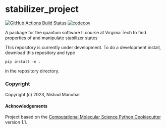 stabilizer_project
==============================
[//]: # (Badges)
[![GitHub Actions Build Status](https://github.com/REPLACE_WITH_OWNER_ACCOUNT/stabilizer_project/workflows/CI/badge.svg)](https://github.com/REPLACE_WITH_OWNER_ACCOUNT/stabilizer_project/actions?query=workflow%3ACI)
[![codecov](https://codecov.io/gh/REPLACE_WITH_OWNER_ACCOUNT/stabilizer_project/branch/main/graph/badge.svg)](https://codecov.io/gh/REPLACE_WITH_OWNER_ACCOUNT/stabilizer_project/branch/main)


A package for the quantum software II course at Virginia Tech to find properties of and manipulate stabilizer states

This repository is currently under development. To do a development install, download this repository and type

`pip install -e .`

in the repository directory.

### Copyright

Copyright (c) 2023, Nishad Manohar


#### Acknowledgements
 
Project based on the 
[Computational Molecular Science Python Cookiecutter](https://github.com/molssi/cookiecutter-cms) version 1.1.
